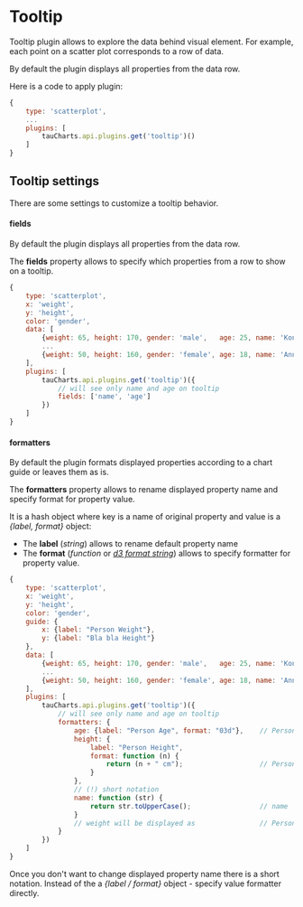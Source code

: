 # Tooltip

Tooltip plugin allows to explore the data behind visual element. For example, each point on a scatter plot corresponds to a row of data.

By default the plugin displays all properties from the data row.

Here is a code to apply plugin:

```javascript
{
    type: 'scatterplot',
    ...
    plugins: [
        tauCharts.api.plugins.get('tooltip')()
    ]
}
```

## Tooltip settings

There are some settings to customize a tooltip behavior.

#### fields

By default the plugin displays all properties from the data row.

The **fields** property allows to specify which properties from a row to show on a tooltip.

```javascript
{
    type: 'scatterplot',
    x: 'weight',
    y: 'height',
    color: 'gender',
    data: [
        {weight: 65, height: 170, gender: 'male',   age: 25, name: 'Konstantin'},
        ...
        {weight: 50, height: 160, gender: 'female', age: 18, name: 'Ann'}
    ],
    plugins: [
        tauCharts.api.plugins.get('tooltip')({
            // will see only name and age on tooltip
            fields: ['name', 'age']
        })
    ]
}
```

#### formatters

By default the plugin formats displayed properties according to a chart guide or leaves them as is.

The **formatters** property allows to rename displayed property name and specify format for property value.

It is a hash object where key is a name of original property and value is a *{label, format}* object:

* The **label** (*string*) allows to rename default property name
* The **format** (*function* or [*d3 format string*](https://github.com/mbostock/d3/wiki/Formatting)) allows to specify formatter for property value.

```javascript
{
    type: 'scatterplot',
    x: 'weight',
    y: 'height',
    color: 'gender',
    guide: {
        x: {label: "Person Weight"},
        y: {label: "Bla bla Height"}
    },
    data: [
        {weight: 65, height: 170, gender: 'male',   age: 25, name: 'Konstantin'},
        ...
        {weight: 50, height: 160, gender: 'female', age: 18, name: 'Ann'}
    ],
    plugins: [
        tauCharts.api.plugins.get('tooltip')({
            // will see only name and age on tooltip
            formatters: {
                age: {label: "Person Age", format: "03d"},    // Person Age   : 018
                height: {
                    label: "Person Height",
                    format: function (n) {
                        return (n + " cm");                   // Person Height: 160 cm
                    }
                },
                // (!) short notation
                name: function (str) {
                    return str.toUpperCase();                 // name         : ANN
                }
                // weight will be displayed as                // Person Weight: 50
            }
        })
    ]
}
```

Once you don't want to change displayed property name there is a short notation. Instead of the a *{label / format}* object - specify value formatter directly.